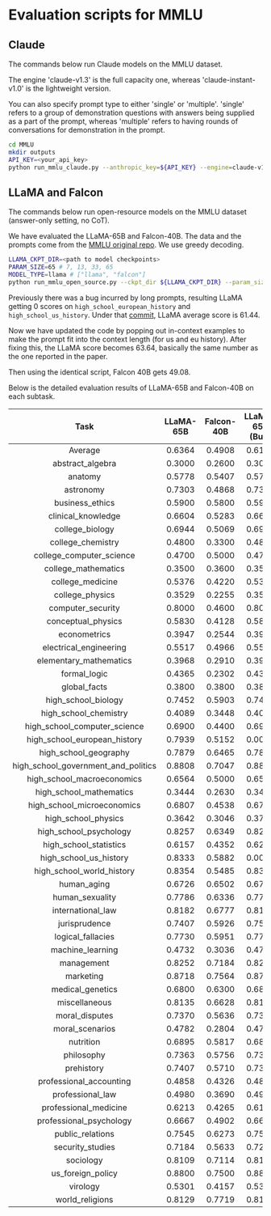 # Evaluation scripts for MMLU

## Claude
The commands below run Claude models on the MMLU dataset. 

The engine 'claude-v1.3' is the full capacity one, whereas 'claude-instant-v1.0' is the lightweight version.

You can also specify prompt type to either 'single' or 'multiple'. 'single' refers to a group of demonstration questions with answers being supplied as a part of the prompt, whereas 'multiple' refers to having rounds of conversations for demonstration in the prompt.

```bash
cd MMLU
mkdir outputs
API_KEY=<your_api_key>
python run_mmlu_claude.py --anthropic_key=${API_KEY} --engine=claude-v1.3 --prompt_type='multiple'
```


## LLaMA and Falcon

The commands below run open-resource models on the MMLU dataset (answer-only setting, no CoT). 

We have evaluated the LLaMA-65B and Falcon-40B.
The data and the prompts come from the [MMLU original repo](https://github.com/hendrycks/test). We use greedy decoding. 

```bash
LLAMA_CKPT_DIR=<path to model checkpoints>
PARAM_SIZE=65 # 7, 13, 33, 65
MODEL_TYPE=llama # ["llama", "falcon"] 
python run_mmlu_open_source.py --ckpt_dir ${LLAMA_CKPT_DIR} --param_size ${PARAM_SIZE} --model_type ${MODEL_TYPE}
```


Previously there was a bug incurred by long prompts, resulting LLaMA getting 0 scores on `high_school_european_history` and `high_school_us_history`. Under that [commit](https://github.com/FranxYao/chain-of-thought-hub/tree/9c1fe0f6c2d86706d1b54a8208f807b7181e0b8d/MMLU), LLaMA average score is 61.44.

Now we have updated the code by popping out in-context examples to make the prompt fit into the context length (for us and eu history). After fixing this, the LLaMA score becomes 63.64, basically the same number as the one reported in the paper.

Then using the identical script, Falcon 40B gets 49.08.

Below is the detailed evaluation results of LLaMA-65B and Falcon-40B on each subtask.

|Task|LLaMA-65B|Falcon-40B|LLaMA-65B (Bug)|
|:----:|:----:|:----:|:----:|
|Average|0.6364|0.4908|0.6144|
|abstract_algebra|0.3000|0.2600|0.3000|
|anatomy|0.5778|0.5407|0.5778|
|astronomy|0.7303|0.4868|0.7303|
|business_ethics|0.5900|0.5800|0.5900|
|clinical_knowledge|0.6604|0.5283|0.6604|
|college_biology|0.6944|0.5069|0.6944|
|college_chemistry|0.4800|0.3300|0.4800|
|college_computer_science|0.4700|0.5000|0.4700|
|college_mathematics|0.3500|0.3600|0.3500|
|college_medicine|0.5376|0.4220|0.5376|
|college_physics|0.3529|0.2255|0.3529|
|computer_security|0.8000|0.4600|0.8000|
|conceptual_physics|0.5830|0.4128|0.5830|
|econometrics|0.3947|0.2544|0.3947|
|electrical_engineering|0.5517|0.4966|0.5517|
|elementary_mathematics|0.3968|0.2910|0.3968|
|formal_logic|0.4365|0.2302|0.4365|
|global_facts|0.3800|0.3800|0.3800|
|high_school_biology|0.7452|0.5903|0.7452|
|high_school_chemistry|0.4089|0.3448|0.4089|
|high_school_computer_science|0.6900|0.4400|0.6900|
|high_school_european_history|0.7939|0.5152|0.0000|
|high_school_geography|0.7879|0.6465|0.7879|
|high_school_government_and_politics|0.8808|0.7047|0.8808|
|high_school_macroeconomics|0.6564|0.5000|0.6590|
|high_school_mathematics|0.3444|0.2630|0.3407|
|high_school_microeconomics|0.6807|0.4538|0.6765|
|high_school_physics|0.3642|0.3046|0.3709|
|high_school_psychology|0.8257|0.6349|0.8257|
|high_school_statistics|0.6157|0.4352|0.6204|
|high_school_us_history|0.8333|0.5882|0.0000|
|high_school_world_history|0.8354|0.5485|0.8354|
|human_aging|0.6726|0.6502|0.6726|
|human_sexuality|0.7786|0.6336|0.7786|
|international_law|0.8182|0.6777|0.8182|
|jurisprudence|0.7407|0.5926|0.7500|
|logical_fallacies|0.7730|0.5951|0.7730|
|machine_learning|0.4732|0.3036|0.4732|
|management|0.8252|0.7184|0.8252|
|marketing|0.8718|0.7564|0.8718|
|medical_genetics|0.6800|0.6300|0.6800|
|miscellaneous|0.8135|0.6628|0.8135|
|moral_disputes|0.7370|0.5636|0.7370|
|moral_scenarios|0.4782|0.2804|0.4771|
|nutrition|0.6895|0.5817|0.6895|
|philosophy|0.7363|0.5756|0.7363|
|prehistory|0.7407|0.5710|0.7377|
|professional_accounting|0.4858|0.4326|0.4858|
|professional_law|0.4980|0.3690|0.4935|
|professional_medicine|0.6213|0.4265|0.6176|
|professional_psychology|0.6667|0.4902|0.6650|
|public_relations|0.7545|0.6273|0.7545|
|security_studies|0.7184|0.5633|0.7224|
|sociology|0.8109|0.7114|0.8109|
|us_foreign_policy|0.8800|0.7500|0.8800|
|virology|0.5301|0.4157|0.5301|
|world_religions|0.8129|0.7719|0.8129|


